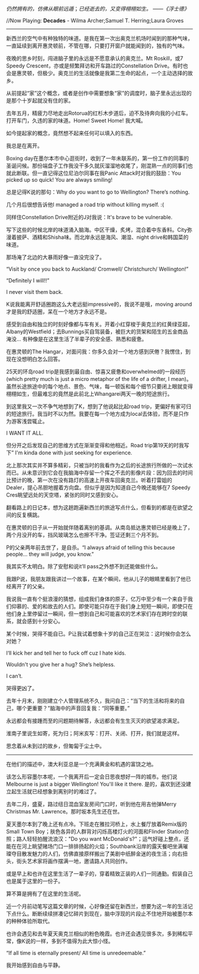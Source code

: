 _仍然拥有的，仿佛从眼前远遁_；_已经逝去的，又变得栩栩如生。_
_——《浮士德》_

//Now Playing: **Decades** - Wilma Archer;Samuel T. Herring;Laura Groves

-----------
新西兰的空气中有种独特的味道。是我在第一次出奥克兰机场时闻到的那种气味，一直延续到离开惠灵顿前，不管在哪，只要打开窗户就能闻到的，独有的气味。

夜晚的思乡时刻，闯进脑子里的永远是不愿意承认的奥克兰。Mt Roskill，或7 Speedy Crescent，亦或是频繁拜访和开车路过的Constellation Drive。有时也会是惠灵顿，但极少。奥克兰的生活就像是我第二生命的起点，一个主动选择的故乡。

从前提起“家”这个概念，或者是创作中需要想象“家”的调度时，脑子里永远出现的是那个十岁起就没有住的家。

去年五月，精疲力尽地走出Rotorua的红杉木步道后，迫不及待奔向我的小红车。打开车门，久违的家的味道。Home! Sweet Home! 我大喊。

如今提起家的概念，竟然想不起来任何可以填入的东西。

我总是在离开。

Boxing day在墨尔本市中心逛街时，收到了一年未联系的，第一份工作的同事的圣诞问候。那份端盘子工作我没干多久就灰溜溜地收尾了，刚混熟一点的同事们也就此断联。但一直记得这位尼泊尔同事在我Panic Attack时对我的鼓励：You picked up so quick! You are always smiling!

总是记得K说的那句：Why do you want to go to Wellington? There’s nothing. 

几个月后很想告诉他I managed a road trip without killing myself. :(

同样住Constellation Drive附近的J对我说：It's brave to be vulnerable.

写下这些的时候北岸的味道涌入脑海。中区干燥，炙烤，混合着中东香料。City弥漫着披萨、酒精和Shisha味。而北岸永远是海风、潮湿、night drive和韩国菜的味道。

那场淹了北边的大暴雨好像一直没完没了。

“Visit by once you back to Auckland/  Cromwell/ Christchurch/ Wellington!”

 “Definitely I will!!”

I never visit them back.

K说我能离开舒适圈跑这么大老远挺impressive的，我说不是哦，moving around才是我的舒适圈，呆在一个地方才永远不是。

感受到自由和独立的时刻好像都与车有关。开着小红穿梭于奥克兰的红黄绿亚超，Albany的Westfield；去Bunnings买自驾装备，被巨大的货架和陌生的五金商品淹没… 有种像是在这里生活了半辈子的安全感、熟悉和疲惫。

在惠灵顿的The Hangar，对面问我：你多久会对一个地方感到厌倦？我愣住，到现在没想明白怎么回答。

25天的环岛road trip是我感到最自由、惊喜又疲惫和overwhelmed的一段经历(which pretty much is just a micro metaphor of the life of a drifter, I mean)。虽然长途旅途中的每个地点、景色、气味，每一顿饭和每个细节只要闭上眼就变得栩栩如生，但最难忘的竟然是此前北上Whangarei两天一晚的短途旅行。

到这里我又一次不争气地想到了K，想到了他说起比起road trip，更偏好有家可归的短途旅行。我当时不以为然。我要在每一个地方成为local去体验，而不是只作为游客浅尝辄止。

I WANT IT ALL.

但分开之后发现自己的思维方式在渐渐变得和他相近。Road trip第19天的时我写下” I'm kinda done with just seeking for experience.

北上那次其实并不算多精彩，只被当时的我看作为之后的长途旅行所做的一次试水而已。从未意识到它会在我脑海中存留一个挥之不去的影像片段：因为回去的时间比预计的晚，第一次在没有路灯的高速上开夜车回奥克兰。听着打雷姐的Dealer，提心吊胆地握着方向盘。但似乎是因为知道自己今晚还能够在7 Speedy Cres眺望远处的天空塔，紧张的同时又感到安心。

翻看路上的日记本，想为这趟跑遍新西兰的旅途写点什么，但看到的都是在欲望之间的反复横跳。

在惠灵顿的日子从一开始就伴随着离别的基调。从南岛抵达惠灵顿已经是晚上了，两个月没开的车，挡风玻璃怎么也擦不干净。签证还剩三个月不到。

P的父亲两年前去世了，是自杀。“I always afraid of telling this because people… they will judge, you know.”

我其实不太明白。除了安慰和说it’ll pass之外想不到还能做些什么。

我跟P说，我朋友跟我讲过一个故事，在某个瞬间，他从儿子的眼睛里看到了他已经离开了的父亲。

我说我一直有个挺浪漫的猜想，组成我们身体的原子，亿万中至少有一个来自于我们仰慕的、爱的和故去的人们。即使可能只存在于我们身上短短一瞬间，即使只在他们身上里停留过一瞬间，但一想到自己和可能喜欢的艺术家们存在跨时空的联系，就会感到十分安心。

某个时候，哭得不能自已。P让我试着想象十岁的自己正在哭泣：这时候你会怎么对她？

I‘ll kick her and tell her to fuck off cuz I hate kids.

Wouldn't you give her a hug? She’s helpless.

I can’t.

哭得更凶了。

去年十月末，刚刚建立个人管理系统不久，我问自己：“当下的生活和将来的自己，哪个更重要？”脑海中的声音回复我：“同等重要。”

永远都会有接踵而至的问题期待解答，永远都会有生生灭灭的欲望渴求满足。

淮南子里说生如寄，死为归；阿米亥写：打开、关闭、打开，我们就是这样。

思念着从未到过的故乡，但匍匐于尘土中。

------
在他们的描述中，澳大利亚总是一个充满黄金和机遇的富饶之地。

该怎么形容墨尔本呢，一个我离开后一定会日思夜想好一阵的城市。他们说Melbourne is just a bigger Wellington! You'll like it there. 是的，喜欢到还没建立起生活就已经想象到离别时的难过了。

去年二月，盛夏，路过纽日混血室友房间门口时，听到他在用吉他弹Merry Christmas Mr. Lawrence。那时坂本先生还在世。

夏天墨尔本到了晚上还有点冷。下班走在雅拉河桥上，水上餐厅放着Remix版的Small Town Boy；肤色各异的人群背对闪烁高楼灯火的河面和Flinder Station合照；路人轻轻拍醒流浪汉："Do you want McDonald's?"；运气好碰上整点，还能在在河上眺望赌场门口一排排扬起的火焰；Southbank沿岸的露天餐吧坐满璀璨夺目散发魅力的人们，仿佛直接原样搬出了美剧中纸醉金迷的夜生活；向右扭头，街头艺术家将画作摆满一地，邀请路人共同创作。

或是早上和也许在这里生活了一辈子的，穿着精致正装的人们一同通勤。假装自己也是属于这里的一份子。

算不算是拥有了在这里的生活呢。

近一个月前动笔写这篇文章的时候，心好像还留在新西兰，想要为这一年的生活记下点什么。断断续续拼凑记忆碎片到现在，脑中浮现的片段止不住地开始被墨尔本的种种体验所取代。

也许会遇见和去年夏天奥克兰相似的粉色晚霞。也许还会遇见很多次，多到稀松平常，像K说的一样，多到不值得为此大惊小怪。

“If all time is eternally present/ All time is unredeemable.”

我开始感到自由与平静。
